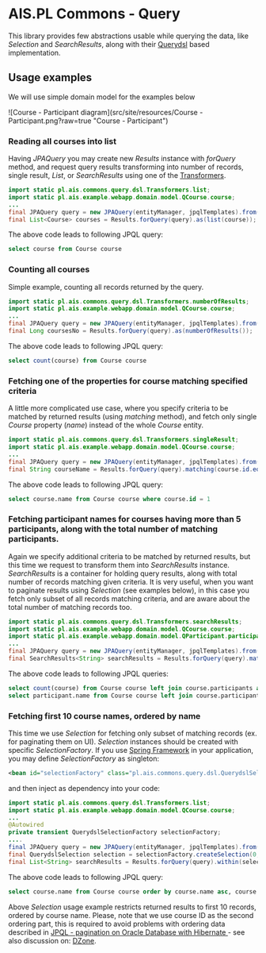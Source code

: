 # AIS.PL Commons - Query

This library provides few abstractions usable while querying the data, like _Selection_ and _SearchResults_,
along with their [Querydsl](http://www.querydsl.com/) based implementation.

## Usage examples

We will use simple domain model for the examples below

![Course - Participant diagram](src/site/resources/Course - Participant.png?raw=true "Course - Participant")

### Reading all courses into list

Having _JPAQuery_ you may create new _Results_ instance with _forQuery_ method, and request query results transforming
into number of records, single result, _List_, or _SearchResults_ using one of the [Transformers](src/main/java/pl/ais/commons/query/dsl/transformer/Transformers.java).
```java
import static pl.ais.commons.query.dsl.Transformers.list;
import static pl.ais.example.webapp.domain.model.QCourse.course;
...
final JPAQuery query = new JPAQuery(entityManager, jpqlTemplates).from(course);
final List<Course> courses = Results.forQuery(query).as(list(course));
```
The above code leads to following JPQL query:
```sql
select course from Course course
```

### Counting all courses

Simple example, counting all records returned by the query.

```java
import static pl.ais.commons.query.dsl.Transformers.numberOfResults;
import static pl.ais.example.webapp.domain.model.QCourse.course;
...
final JPAQuery query = new JPAQuery(entityManager, jpqlTemplates).from(course);
final Long coursesNo = Results.forQuery(query).as(numberOfResults());
```
The above code leads to following JPQL query:
```sql
select count(course) from Course course
```

### Fetching one of the properties for course matching specified criteria

A little more complicated use case, where you specify criteria to be matched by returned results (using _matching_ method),
and fetch only single _Course_ property (_name_) instead of the whole _Course_ entity.

```java
import static pl.ais.commons.query.dsl.Transformers.singleResult;
import static pl.ais.example.webapp.domain.model.QCourse.course;
...
final JPAQuery query = new JPAQuery(entityManager, jpqlTemplates).from(course);
final String courseName = Results.forQuery(query).matching(course.id.eq(1)).as(singleResult(course.name));
```
The above code leads to following JPQL query:
```sql
select course.name from Course course where course.id = 1
```

### Fetching participant names for courses having more than 5 participants, along with the total number of matching participants.

Again we specify additional criteria to be matched by returned results, but this time we request to transform them into _SearchResults_ instance. _SearchResults_ is a container for holding query results, along with total number of records
matching given criteria. It is very useful, when you want to paginate results using _Selection_ (see examples below),
in this case you fetch only subset of all records matching criteria, and are aware about the total number of matching records too.

```java
import static pl.ais.commons.query.dsl.Transformers.searchResults;
import static pl.ais.example.webapp.domain.model.QCourse.course;
import static pl.ais.example.webapp.domain.model.QParticipant.participant;
...
final JPAQuery query = new JPAQuery(entityManager, jpqlTemplates).from(course).leftJoin(course.participants, participant).orderBy(participant.name.asc());
final SearchResults<String> searchResults = Results.forQuery(query).matching(course.participants.size().gt(5)).as(searchResults(participant.name));
```
The above code leads to following JPQL queries:
```sql
select count(course) from Course course left join course.participants as participant where size(course.participants) > 5
select participant.name from Course course left join course.participants as participant where size(course.participants) > 5 order by participant.name asc
```

### Fetching first 10 course names, ordered by name

This time we use _Selection_ for fetching only subset of matching records (ex. for paginating them on UI).
_Selection_ instances should be created with specific _SelectionFactory_. If you use [Spring Framework](http://projects.spring.io/spring-framework/) in your application, you may define _SelectionFactory_ as singleton:
```xml
<bean id="selectionFactory" class="pl.ais.commons.query.dsl.QuerydslSelectionFactory" />
```
and then inject as dependency into your code:
```java
import static pl.ais.commons.query.dsl.Transformers.list;
import static pl.ais.example.webapp.domain.model.QCourse.course;
...
@Autowired
private transient QuerydslSelectionFactory selectionFactory;
....
final JPAQuery query = new JPAQuery(entityManager, jpqlTemplates).from(course);
final QuerydslSelection selection = selectionFactory.createSelection(0, 10, course.name.asc(), course.id.asc());
final List<String> searchResults = Results.forQuery(query).within(selection).as(list(course.name));
```
The above code leads to following JPQL query:
```sql
select course.name from Course course order by course.name asc, course.id asc
```

Above _Selection_ usage example restricts returned results to first 10 records, ordered by course name.
Please, note that we use course ID as the second ordering part, this is required to avoid problems with ordering data
described in [JPQL - pagination on Oracle Database with Hibernate ](http://vard-lokkur.blogspot.com/2012/08/jpql-pagination-on-oracle-database-with.html) - see also discussion on: [DZone](http://java.dzone.com/articles/jpql-pagination-oracle).
